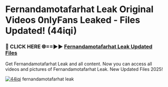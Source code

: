 # Fernandamotafarhat Leak Original Videos 0nlyFans Leaked - Files Updated! (44iqi)

<h3>🔴 CLICK HERE 🌐==►► <a href="https://tinyurl.com/2jnfzry5" rel="nofollow">Fernandamotafarhat Leak Updated Files</a></h3>

Get Fernandamotafarhat Leak and all content. Now you can access all videos and pictures of Fernandamotafarhat Leak. New Updated Files 2025!

[![44iqi](https://i.imgur.com/GyGTBgg.gif)](https://tinyurl.com/2jnfzry5)
fernandamotafarhat leak